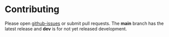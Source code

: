 # Contributing

Please open
[github-issues](https://github.com/jo-37/String-Compile-Tr/issues)
or submit pull requests.
The __main__ branch has the latest release and __dev__
is for not yet released development.
